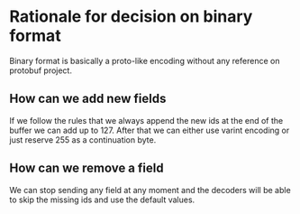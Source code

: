 # Rationale for decision on binary format

Binary format is basically a proto-like encoding without any reference on
protobuf project.

## How can we add new fields

If we follow the rules that we always append the new ids at the end of the
buffer we can add up to 127. After that we can either use varint encoding or
just reserve 255 as a continuation byte.

## How can we remove a field

We can stop sending any field at any moment and the decoders will be able to
skip the missing ids and use the default values.
